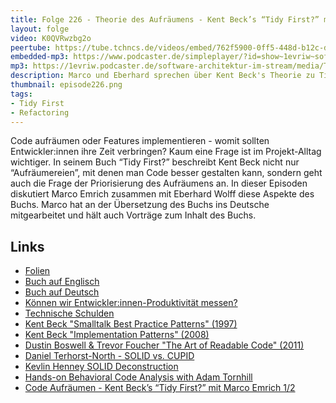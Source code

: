 ```yaml
---
title: Folge 226 - Theorie des Aufräumens - Kent Beck’s “Tidy First?” mit Marco Emrich 2/2
layout: folge
video: K0QVRwzbg2o
peertube: https://tube.tchncs.de/videos/embed/762f5900-0ff5-448d-b12c-df26df1ec599
embedded-mp3: https://www.podcaster.de/simpleplayer/?id=show~1evriw~software-architektur-im-stream~pod-678af4d60e4316f32bf4e04dd4&v=1722847567
mp3: https://1evriw.podcaster.de/software-architektur-im-stream/media/Theorie_des_Aufraeumens_-_Kent_Becks_Tidy_First_mit_Marco_Emrich_2.mp3
description: Marco und Eberhard sprechen über Kent Beck's Theorie zu Tidyings. Wann und warum sollte man aufräumen?
thumbnail: episode226.png
tags:
- Tidy First
- Refactoring
---
```


Code aufräumen oder Features implementieren - womit sollten
Entwickler:innen ihre Zeit verbringen? Kaum eine Frage ist im
Projekt-Alltag wichtiger. In seinem Buch “Tidy First?” beschreibt Kent
Beck nicht nur “Aufräumereien”, mit denen man Code besser gestalten
kann, sondern geht auch die Frage der Priorisierung des Aufräumens
an. In dieser Episoden diskutiert Marco Emrich zusammen mit Eberhard
Wolff diese Aspekte des Buchs. Marco hat an der Übersetzung des Buchs
ins Deutsche mitgearbeitet und hält auch Vorträge zum Inhalt des
Buchs.

## Links

* [Folien](/sketchnotes/episode226-slides.pdf)
* [Buch auf Englisch](https://amzn.to/4digzAh)
* [Buch auf Deutsch](https://amzn.to/3WicaGJ)
* [Können wir Entwickler:innen-Produktivität messen?](/2023/12/22/folge194.html)
* [Technische
  Schulden](/2021/02/05/folge37.html) 
* [Kent Beck "Smalltalk Best Practice Patterns" (1997)](https://amzn.to/4d9v3Tg)
* [Kent Beck "Implementation Patterns" (2008)](https://amzn.to/4ccziw7)
* [Dustin Boswell & Trevor Foucher "The Art of Readable Code" (2011)](https://amzn.to/3WFoLEe)
* [Daniel Terhorst-North - SOLID vs. CUPID](/2022/01/27/episode100.html)
* [Kevlin Henney SOLID Deconstruction](https://vimeo.com/157708450)
* [Hands-on Behavioral Code Analysis with Adam Tornhill](/2023/06/07/folge168.html)
* [Code Aufräumen - Kent Beck’s “Tidy First?” mit Marco Emrich 1/2](/2024/07/26/episode225.html)
